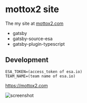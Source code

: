 # mottox2 site

The my site at [mottox2.com](https://mottox2.com)

* gatsby
* gatsby-source-esa
* gatsby-plugin-typescript

## Development

```
ESA_TOKEN=(access_token of esa.io)
TEAM_NAME=(team name of esa.io)
```

https://mottox2.com

![screenshot](https://img.esa.io/uploads/production/attachments/6967/2018/12/01/4651/4b8e0162-3327-4829-8038-c7c9cab8ad2e.png)

